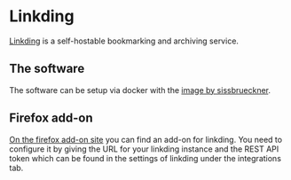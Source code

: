 # Linkding

[Linkding](https://github.com/sissbruecker/linkding) is a self-hostable
bookmarking and archiving service.

## The software

The software can be setup via docker with the
[image by sissbrueckner](./docker-images/sissbrueckner_-_linkding.md).

## Firefox add-on

[On the firefox add-on site](https://addons.mozilla.org/de/firefox/addon/linkding-extension/)
you can find an add-on for linkding.
You need to configure it by giving the URL for your linkding instance and the
REST API token which can be found in the settings of linkding under the
integrations tab.
